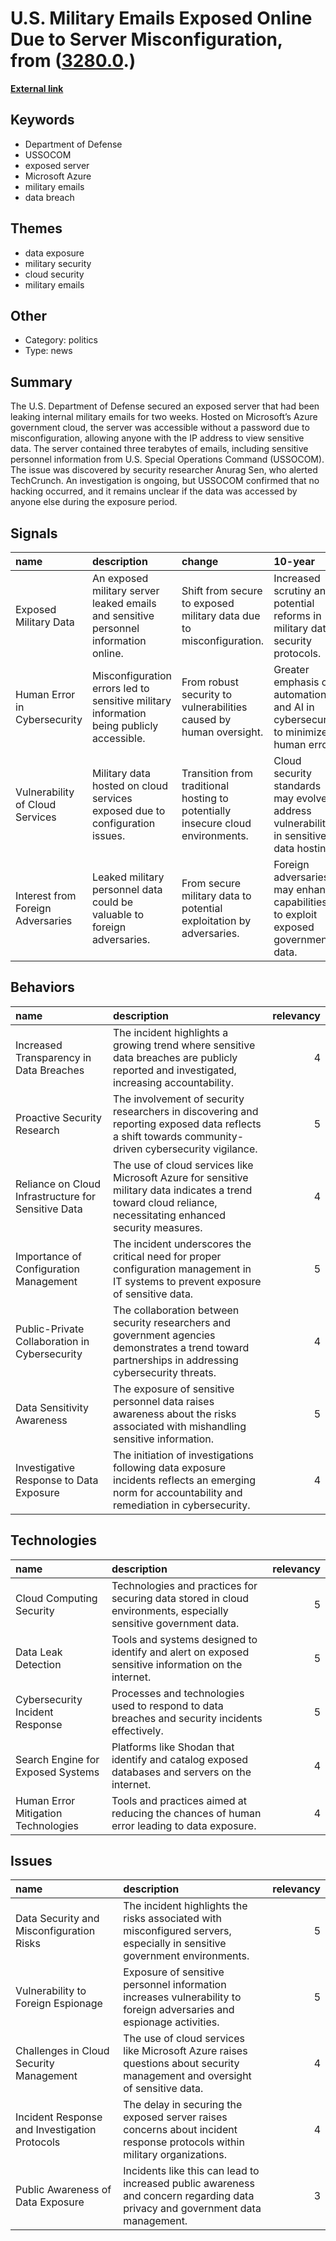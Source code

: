 # __U.S. Military Emails Exposed Online Due to Server Misconfiguration__, from ([3280.0](https://kghosh.substack.com/p/3280.0).)

__[External link](https://techcrunch.com/2023/02/21/sensitive-united-states-military-emails-spill-online/?mc_cid=5323794c36&mc_eid=794406189d)__



## Keywords

* Department of Defense
* USSOCOM
* exposed server
* Microsoft Azure
* military emails
* data breach

## Themes

* data exposure
* military security
* cloud security
* military emails

## Other

* Category: politics
* Type: news

## Summary

The U.S. Department of Defense secured an exposed server that had been leaking internal military emails for two weeks. Hosted on Microsoft’s Azure government cloud, the server was accessible without a password due to misconfiguration, allowing anyone with the IP address to view sensitive data. The server contained three terabytes of emails, including sensitive personnel information from U.S. Special Operations Command (USSOCOM). The issue was discovered by security researcher Anurag Sen, who alerted TechCrunch. An investigation is ongoing, but USSOCOM confirmed that no hacking occurred, and it remains unclear if the data was accessed by anyone else during the exposure period.

## Signals

| name                              | description                                                                              | change                                                                          | 10-year                                                                                   | driving-force                                                                                  |   relevancy |
|:----------------------------------|:-----------------------------------------------------------------------------------------|:--------------------------------------------------------------------------------|:------------------------------------------------------------------------------------------|:-----------------------------------------------------------------------------------------------|------------:|
| Exposed Military Data             | An exposed military server leaked emails and sensitive personnel information online.     | Shift from secure to exposed military data due to misconfiguration.             | Increased scrutiny and potential reforms in military data security protocols.             | Growing reliance on cloud services may lead to more misconfigurations and data exposure risks. |           4 |
| Human Error in Cybersecurity      | Misconfiguration errors led to sensitive military information being publicly accessible. | From robust security to vulnerabilities caused by human oversight.              | Greater emphasis on automation and AI in cybersecurity to minimize human error.           | Need for improved security measures in response to frequent human error incidents.             |           5 |
| Vulnerability of Cloud Services   | Military data hosted on cloud services exposed due to configuration issues.              | Transition from traditional hosting to potentially insecure cloud environments. | Cloud security standards may evolve to address vulnerabilities in sensitive data hosting. | Increased adoption of cloud solutions necessitates stronger security frameworks.               |           4 |
| Interest from Foreign Adversaries | Leaked military personnel data could be valuable to foreign adversaries.                 | From secure military data to potential exploitation by adversaries.             | Foreign adversaries may enhance capabilities to exploit exposed government data.          | Growing geopolitical tensions increase the incentive for adversaries to gather intelligence.   |           5 |

## Behaviors

| name                                                | description                                                                                                                                                   |   relevancy |
|:----------------------------------------------------|:--------------------------------------------------------------------------------------------------------------------------------------------------------------|------------:|
| Increased Transparency in Data Breaches             | The incident highlights a growing trend where sensitive data breaches are publicly reported and investigated, increasing accountability.                      |           4 |
| Proactive Security Research                         | The involvement of security researchers in discovering and reporting exposed data reflects a shift towards community-driven cybersecurity vigilance.          |           5 |
| Reliance on Cloud Infrastructure for Sensitive Data | The use of cloud services like Microsoft Azure for sensitive military data indicates a trend toward cloud reliance, necessitating enhanced security measures. |           4 |
| Importance of Configuration Management              | The incident underscores the critical need for proper configuration management in IT systems to prevent exposure of sensitive data.                           |           5 |
| Public-Private Collaboration in Cybersecurity       | The collaboration between security researchers and government agencies demonstrates a trend toward partnerships in addressing cybersecurity threats.          |           4 |
| Data Sensitivity Awareness                          | The exposure of sensitive personnel data raises awareness about the risks associated with mishandling sensitive information.                                  |           5 |
| Investigative Response to Data Exposure             | The initiation of investigations following data exposure incidents reflects an emerging norm for accountability and remediation in cybersecurity.             |           4 |

## Technologies

| name                                | description                                                                                                      |   relevancy |
|:------------------------------------|:-----------------------------------------------------------------------------------------------------------------|------------:|
| Cloud Computing Security            | Technologies and practices for securing data stored in cloud environments, especially sensitive government data. |           5 |
| Data Leak Detection                 | Tools and systems designed to identify and alert on exposed sensitive information on the internet.               |           5 |
| Cybersecurity Incident Response     | Processes and technologies used to respond to data breaches and security incidents effectively.                  |           5 |
| Search Engine for Exposed Systems   | Platforms like Shodan that identify and catalog exposed databases and servers on the internet.                   |           4 |
| Human Error Mitigation Technologies | Tools and practices aimed at reducing the chances of human error leading to data exposure.                       |           4 |

## Issues

| name                                          | description                                                                                                                   |   relevancy |
|:----------------------------------------------|:------------------------------------------------------------------------------------------------------------------------------|------------:|
| Data Security and Misconfiguration Risks      | The incident highlights the risks associated with misconfigured servers, especially in sensitive government environments.     |           5 |
| Vulnerability to Foreign Espionage            | Exposure of sensitive personnel information increases vulnerability to foreign adversaries and espionage activities.          |           5 |
| Challenges in Cloud Security Management       | The use of cloud services like Microsoft Azure raises questions about security management and oversight of sensitive data.    |           4 |
| Incident Response and Investigation Protocols | The delay in securing the exposed server raises concerns about incident response protocols within military organizations.     |           4 |
| Public Awareness of Data Exposure             | Incidents like this can lead to increased public awareness and concern regarding data privacy and government data management. |           3 |